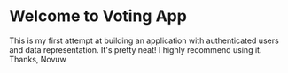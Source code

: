 Welcome to Voting App
=======================
This is my first attempt at building an application with authenticated users and data representation.
It's pretty neat!
I highly recommend using it.
Thanks,
Novuw